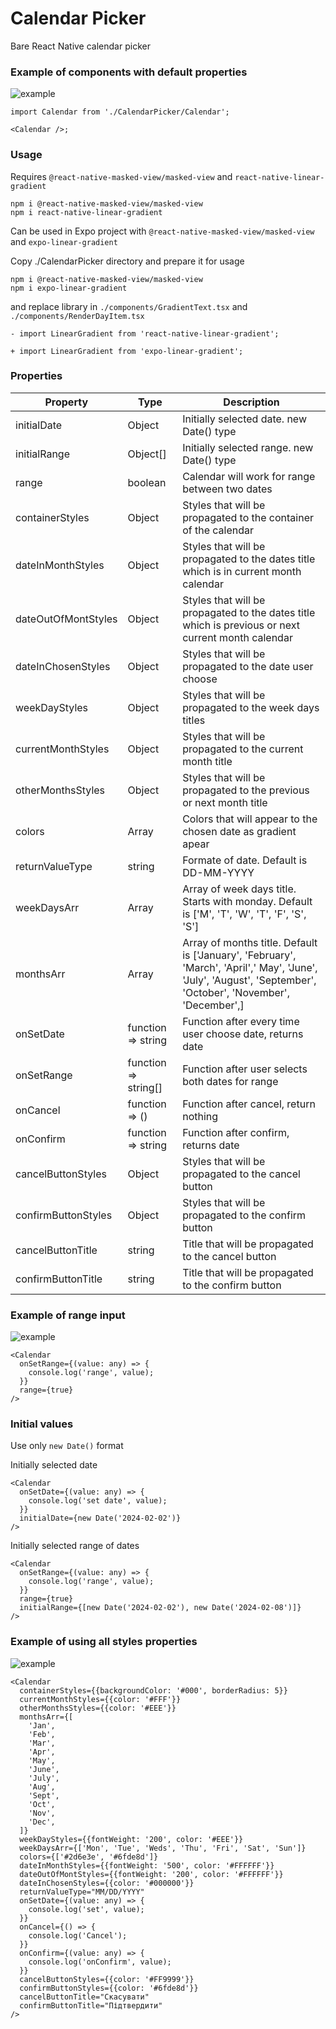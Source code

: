 # Calendar Picker

Bare React Native calendar picker

### Example of components with default properties

![example](./screenshots/example1.jpg)

```tsx
import Calendar from './CalendarPicker/Calendar';

<Calendar />;
```

### Usage

Requires `@react-native-masked-view/masked-view` and `react-native-linear-gradient`

```
npm i @react-native-masked-view/masked-view
npm i react-native-linear-gradient
```

Can be used in Expo project with `@react-native-masked-view/masked-view` and `expo-linear-gradient`

Copy ./CalendarPicker directory and prepare it for usage

```
npm i @react-native-masked-view/masked-view
npm i expo-linear-gradient
```

and replace library in `./components/GradientText.tsx` and `./components/RenderDayItem.tsx`

```
- import LinearGradient from 'react-native-linear-gradient';

+ import LinearGradient from 'expo-linear-gradient';
```

### Properties

| Property            | Type                 | Description                                                                                                                                                   |
| ------------------- | -------------------- | ------------------------------------------------------------------------------------------------------------------------------------------------------------- |
| initialDate         | Object               | Initially selected date. new Date() type                                                                                                                      |
| initialRange        | Object[]             | Initially selected range. new Date() type                                                                                                                     |
| range               | boolean              | Calendar will work for range between two dates                                                                                                                |
| containerStyles     | Object               | Styles that will be propagated to the container of the calendar                                                                                               |
| dateInMonthStyles   | Object               | Styles that will be propagated to the dates title which is in current month calendar                                                                          |
| dateOutOfMontStyles | Object               | Styles that will be propagated to the dates title which is previous or next current month calendar                                                            |
| dateInChosenStyles  | Object               | Styles that will be propagated to the date user choose                                                                                                        |
| weekDayStyles       | Object               | Styles that will be propagated to the week days titles                                                                                                        |
| currentMonthStyles  | Object               | Styles that will be propagated to the current month title                                                                                                     |
| otherMonthsStyles   | Object               | Styles that will be propagated to the previous or next month title                                                                                            |
| colors              | Array                | Colors that will appear to the chosen date as gradient apear                                                                                                  |
| returnValueType     | string               | Formate of date. Default is DD-MM-YYYY                                                                                                                        |
| weekDaysArr         | Array                | Array of week days title. Starts with monday. Default is ['M', 'T', 'W', 'T', 'F', 'S', 'S']                                                                  |
| monthsArr           | Array                | Array of months title. Default is ['January', 'February', 'March', 'April',' May', 'June', 'July', 'August', 'September', 'October', 'November', 'December',] |
| onSetDate           | function => string   | Function after every time user choose date, returns date                                                                                                      |
| onSetRange          | function => string[] | Function after user selects both dates for range                                                                                                              |
| onCancel            | function => ()       | Function after cancel, return nothing                                                                                                                         |
| onConfirm           | function => string   | Function after confirm, returns date                                                                                                                          |
| cancelButtonStyles  | Object               | Styles that will be propagated to the cancel button                                                                                                           |
| confirmButtonStyles | Object               | Styles that will be propagated to the confirm button                                                                                                          |
| cancelButtonTitle   | string               | Title that will be propagated to the cancel button                                                                                                            |
| confirmButtonTitle  | string               | Title that will be propagated to the confirm button                                                                                                           |

### Example of range input

![example](./screenshots/example3.jpg)

```tsx
<Calendar
  onSetRange={(value: any) => {
    console.log('range', value);
  }}
  range={true}
/>
```

### Initial values

Use only `new Date()` format

Initially selected date

```tsx
<Calendar
  onSetDate={(value: any) => {
    console.log('set date', value);
  }}
  initialDate={new Date('2024-02-02')}
/>
```

Initially selected range of dates

```tsx
<Calendar
  onSetRange={(value: any) => {
    console.log('range', value);
  }}
  range={true}
  initialRange={[new Date('2024-02-02'), new Date('2024-02-08')]}
/>
```

### Example of using all styles properties

![example](./screenshots/example2.jpg)

```tsx
<Calendar
  containerStyles={{backgroundColor: '#000', borderRadius: 5}}
  currentMonthStyles={{color: '#FFF'}}
  otherMonthsStyles={{color: '#EEE'}}
  monthsArr={[
    'Jan',
    'Feb',
    'Mar',
    'Apr',
    'May',
    'June',
    'July',
    'Aug',
    'Sept',
    'Oct',
    'Nov',
    'Dec',
  ]}
  weekDayStyles={{fontWeight: '200', color: '#EEE'}}
  weekDaysArr={['Mon', 'Tue', 'Weds', 'Thu', 'Fri', 'Sat', 'Sun']}
  colors={['#2d6e3e', '#6fde8d']}
  dateInMonthStyles={{fontWeight: '500', color: '#FFFFFF'}}
  dateOutOfMontStyles={{fontWeight: '200', color: '#FFFFFF'}}
  dateInChosenStyles={{color: '#000000'}}
  returnValueType="MM/DD/YYYY"
  onSetDate={(value: any) => {
    console.log('set', value);
  }}
  onCancel={() => {
    console.log('Cancel');
  }}
  onConfirm={(value: any) => {
    console.log('onConfirm', value);
  }}
  cancelButtonStyles={{color: '#FF9999'}}
  confirmButtonStyles={{color: '#6fde8d'}}
  cancelButtonTitle="Скасувати"
  confirmButtonTitle="Підтвердити"
/>
```
